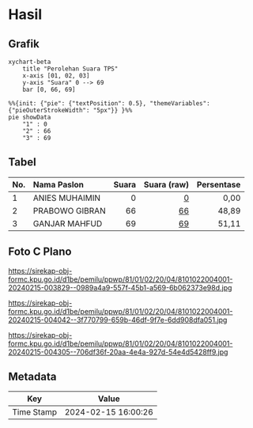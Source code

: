 # Hasil

## Grafik

```mermaid
xychart-beta
    title "Perolehan Suara TPS"
    x-axis [01, 02, 03]
    y-axis "Suara" 0 --> 69
    bar [0, 66, 69]
```

```mermaid
%%{init: {"pie": {"textPosition": 0.5}, "themeVariables": {"pieOuterStrokeWidth": "5px"}} }%%
pie showData
    "1" : 0
    "2" : 66
    "3" : 69
```

## Tabel

| No. | Nama Paslon    | Suara | Suara (raw) | Persentase |
|:--- |:-------------- | -----:| -----------:| ----------:|
| 1   | ANIES MUHAIMIN | 0     | [0][p-1]    | 0,00       |
| 2   | PRABOWO GIBRAN | 66    | [66][p-2]   | 48,89      |
| 3   | GANJAR MAHFUD  | 69    | [69][p-3]   | 51,11      |


[p-1]: https://github.com/gigit-pemilu/pemilu-2024-81-maluku/blob/main/pilpres/hitung-suara/sub/81-maluku/sub/01-maluku-tengah/sub/02-teon-nila-serua/sub/2004-messa/sub/001-tps/sub/paslon-1.txt
[p-2]: https://github.com/gigit-pemilu/pemilu-2024-81-maluku/blob/main/pilpres/hitung-suara/sub/81-maluku/sub/01-maluku-tengah/sub/02-teon-nila-serua/sub/2004-messa/sub/001-tps/sub/paslon-2.txt
[p-3]: https://github.com/gigit-pemilu/pemilu-2024-81-maluku/blob/main/pilpres/hitung-suara/sub/81-maluku/sub/01-maluku-tengah/sub/02-teon-nila-serua/sub/2004-messa/sub/001-tps/sub/paslon-3.txt

## Foto C Plano

https://sirekap-obj-formc.kpu.go.id/d1be/pemilu/ppwp/81/01/02/20/04/8101022004001-20240215-003829--0989a4a9-557f-45b1-a569-6b062373e98d.jpg

https://sirekap-obj-formc.kpu.go.id/d1be/pemilu/ppwp/81/01/02/20/04/8101022004001-20240215-004042--3f770799-659b-46df-9f7e-6dd908dfa051.jpg

https://sirekap-obj-formc.kpu.go.id/d1be/pemilu/ppwp/81/01/02/20/04/8101022004001-20240215-004305--706df36f-20aa-4e4a-927d-54e4d5428ff9.jpg


## Metadata

| Key        | Value               |
| ---------- | ------------------- |
| Time Stamp | 2024-02-15 16:00:26 |



